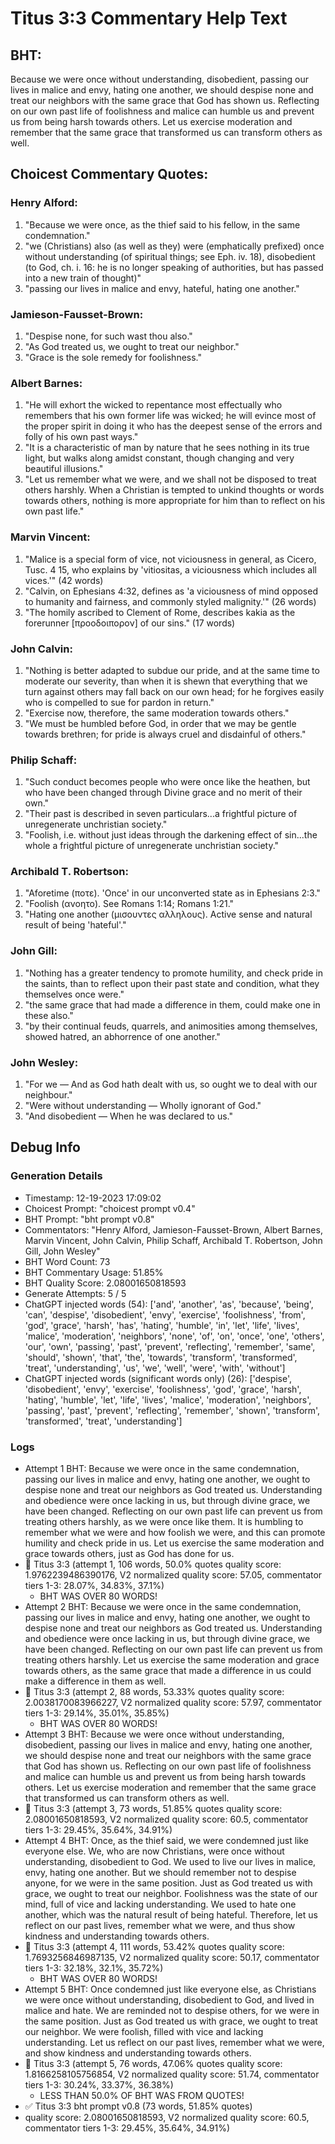 # Titus 3:3 Commentary Help Text

## BHT:
Because we were once without understanding, disobedient, passing our lives in malice and envy, hating one another, we should despise none and treat our neighbors with the same grace that God has shown us. Reflecting on our own past life of foolishness and malice can humble us and prevent us from being harsh towards others. Let us exercise moderation and remember that the same grace that transformed us can transform others as well.

## Choicest Commentary Quotes:
### Henry Alford:
1. "Because we were once, as the thief said to his fellow, in the same condemnation."
2. "we (Christians) also (as well as they) were (emphatically prefixed) once without understanding (of spiritual things; see Eph. iv. 18), disobedient (to God, ch. i. 16: he is no longer speaking of authorities, but has passed into a new train of thought)"
3. "passing our lives in malice and envy, hateful, hating one another."

### Jamieson-Fausset-Brown:
1. "Despise none, for such wast thou also."
2. "As God treated us, we ought to treat our neighbor."
3. "Grace is the sole remedy for foolishness."

### Albert Barnes:
1. "He will exhort the wicked to repentance most effectually who remembers that his own former life was wicked; he will evince most of the proper spirit in doing it who has the deepest sense of the errors and folly of his own past ways."
2. "It is a characteristic of man by nature that he sees nothing in its true light, but walks along amidst constant, though changing and very beautiful illusions."
3. "Let us remember what we were, and we shall not be disposed to treat others harshly. When a Christian is tempted to unkind thoughts or words towards others, nothing is more appropriate for him than to reflect on his own past life."

### Marvin Vincent:
1. "Malice is a special form of vice, not viciousness in general, as Cicero, Tusc. 4 15, who explains by 'vitiositas, a viciousness which includes all vices.'" (42 words)
2. "Calvin, on Ephesians 4:32, defines as 'a viciousness of mind opposed to humanity and fairness, and commonly styled malignity.'" (26 words)
3. "The homily ascribed to Clement of Rome, describes kakia as the forerunner [προοδοιπορον] of our sins." (17 words)

### John Calvin:
1. "Nothing is better adapted to subdue our pride, and at the same time to moderate our severity, than when it is shewn that everything that we turn against others may fall back on our own head; for he forgives easily who is compelled to sue for pardon in return."
2. "Exercise now, therefore, the same moderation towards others."
3. "We must be humbled before God, in order that we may be gentle towards brethren; for pride is always cruel and disdainful of others."

### Philip Schaff:
1. "Such conduct becomes people who were once like the heathen, but who have been changed through Divine grace and no merit of their own."
2. "Their past is described in seven particulars...a frightful picture of unregenerate unchristian society."
3. "Foolish, i.e. without just ideas through the darkening effect of sin...the whole a frightful picture of unregenerate unchristian society."

### Archibald T. Robertson:
1. "Aforetime (ποτε). 'Once' in our unconverted state as in Ephesians 2:3."
2. "Foolish (ανοητο). See Romans 1:14; Romans 1:21."
3. "Hating one another (μισουντες αλληλους). Active sense and natural result of being 'hateful'."

### John Gill:
1. "Nothing has a greater tendency to promote humility, and check pride in the saints, than to reflect upon their past state and condition, what they themselves once were."
2. "the same grace that had made a difference in them, could make one in these also."
3. "by their continual feuds, quarrels, and animosities among themselves, showed hatred, an abhorrence of one another."

### John Wesley:
1. "For we — And as God hath dealt with us, so ought we to deal with our neighbour."
2. "Were without understanding — Wholly ignorant of God."
3. "And disobedient — When he was declared to us."


## Debug Info
### Generation Details
- Timestamp: 12-19-2023 17:09:02
- Choicest Prompt: "choicest prompt v0.4"
- BHT Prompt: "bht prompt v0.8"
- Commentators: "Henry Alford, Jamieson-Fausset-Brown, Albert Barnes, Marvin Vincent, John Calvin, Philip Schaff, Archibald T. Robertson, John Gill, John Wesley"
- BHT Word Count: 73
- BHT Commentary Usage: 51.85%
- BHT Quality Score: 2.08001650818593
- Generate Attempts: 5 / 5
- ChatGPT injected words (54):
	['and', 'another', 'as', 'because', 'being', 'can', 'despise', 'disobedient', 'envy', 'exercise', 'foolishness', 'from', 'god', 'grace', 'harsh', 'has', 'hating', 'humble', 'in', 'let', 'life', 'lives', 'malice', 'moderation', 'neighbors', 'none', 'of', 'on', 'once', 'one', 'others', 'our', 'own', 'passing', 'past', 'prevent', 'reflecting', 'remember', 'same', 'should', 'shown', 'that', 'the', 'towards', 'transform', 'transformed', 'treat', 'understanding', 'us', 'we', 'well', 'were', 'with', 'without']
- ChatGPT injected words (significant words only) (26):
	['despise', 'disobedient', 'envy', 'exercise', 'foolishness', 'god', 'grace', 'harsh', 'hating', 'humble', 'let', 'life', 'lives', 'malice', 'moderation', 'neighbors', 'passing', 'past', 'prevent', 'reflecting', 'remember', 'shown', 'transform', 'transformed', 'treat', 'understanding']

### Logs
- Attempt 1 BHT: Because we were once in the same condemnation, passing our lives in malice and envy, hating one another, we ought to despise none and treat our neighbors as God treated us. Understanding and obedience were once lacking in us, but through divine grace, we have been changed. Reflecting on our own past life can prevent us from treating others harshly, as we were once like them. It is humbling to remember what we were and how foolish we were, and this can promote humility and check pride in us. Let us exercise the same moderation and grace towards others, just as God has done for us.
- 🔄 Titus 3:3 (attempt 1, 106 words, 50.0% quotes quality score: 1.9762239486390176, V2 normalized quality score: 57.05, commentator tiers 1-3: 28.07%, 34.83%, 37.1%) 
	- BHT WAS OVER 80 WORDS!
- Attempt 2 BHT: Because we were once in the same condemnation, passing our lives in malice and envy, hating one another, we ought to despise none and treat our neighbors as God treated us. Understanding and obedience were once lacking in us, but through divine grace, we have been changed. Reflecting on our own past life can prevent us from treating others harshly. Let us exercise the same moderation and grace towards others, as the same grace that made a difference in us could make a difference in them as well.
- 🔄 Titus 3:3 (attempt 2, 88 words, 53.33% quotes quality score: 2.0038170083966227, V2 normalized quality score: 57.97, commentator tiers 1-3: 29.14%, 35.01%, 35.85%) 
	- BHT WAS OVER 80 WORDS!
- Attempt 3 BHT: Because we were once without understanding, disobedient, passing our lives in malice and envy, hating one another, we should despise none and treat our neighbors with the same grace that God has shown us. Reflecting on our own past life of foolishness and malice can humble us and prevent us from being harsh towards others. Let us exercise moderation and remember that the same grace that transformed us can transform others as well.
- 🔄 Titus 3:3 (attempt 3, 73 words, 51.85% quotes quality score: 2.08001650818593, V2 normalized quality score: 60.5, commentator tiers 1-3: 29.45%, 35.64%, 34.91%)
- Attempt 4 BHT: Once, as the thief said, we were condemned just like everyone else. We, who are now Christians, were once without understanding, disobedient to God. We used to live our lives in malice, envy, hating one another. But we should remember not to despise anyone, for we were in the same position. Just as God treated us with grace, we ought to treat our neighbor. Foolishness was the state of our mind, full of vice and lacking understanding. We used to hate one another, which was the natural result of being hateful. Therefore, let us reflect on our past lives, remember what we were, and thus show kindness and understanding towards others.
- 🔄 Titus 3:3 (attempt 4, 111 words, 53.42% quotes quality score: 1.7693256846987135, V2 normalized quality score: 50.17, commentator tiers 1-3: 32.18%, 32.1%, 35.72%) 
	- BHT WAS OVER 80 WORDS!
- Attempt 5 BHT: Once condemned just like everyone else, as Christians we were once without understanding, disobedient to God, and lived in malice and hate. We are reminded not to despise others, for we were in the same position. Just as God treated us with grace, we ought to treat our neighbor. We were foolish, filled with vice and lacking understanding. Let us reflect on our past lives, remember what we were, and show kindness and understanding towards others.
- 🔄 Titus 3:3 (attempt 5, 76 words, 47.06% quotes quality score: 1.8166258105756854, V2 normalized quality score: 51.74, commentator tiers 1-3: 30.24%, 33.37%, 36.38%) 
	- LESS THAN 50.0% OF BHT WAS FROM QUOTES!
- ✅ Titus 3:3 bht prompt v0.8 (73 words, 51.85% quotes)
- quality score: 2.08001650818593, V2 normalized quality score: 60.5, commentator tiers 1-3: 29.45%, 35.64%, 34.91%)